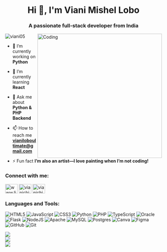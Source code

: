 <h1 align="center">Hi 👋, I'm Viani Mishel Lobo</h1>
<h3 align="center">A passionate full-stack developer from India</h3>
<img align="right" alt="Coding" width="400" src="https://www.jeylooj.com/Images/jeyran.gif">
<p align="left"> <img src="https://komarev.com/ghpvc/?username=viani05&label=Profile%20views&color=0e75b6&style=flat" alt="viani05" /> </p>

- 🔭 I’m currently working on **Python**

- 🌱 I’m currently learning **React**

- 💬 Ask me about **Python & PHP Backend**

- 📫 How to reach me **vianiloboultimate@gmail.com**

- ⚡ Fun fact **I’m also an artist—I love painting when I’m not coding!**

<h3 align="left">Connect with me:</h3>
<p align="left">
<a href="https://linkedin.com/in/www.linkedin.com/in/viani-lobo" target="blank"><img align="center" src="https://raw.githubusercontent.com/rahuldkjain/github-profile-readme-generator/master/src/images/icons/Social/linked-in-alt.svg" alt="www.linkedin.com/in/viani-lobo" height="30" width="40" /></a>
<a href="https://instagram.com/vianichica" target="blank"><img align="center" src="https://raw.githubusercontent.com/rahuldkjain/github-profile-readme-generator/master/src/images/icons/Social/instagram.svg" alt="vianichica" height="30" width="40" /></a>
<a href="https://pinterest.com/https://www.pinterest.com/vianilobo/" target="blank"><img align="center" src="https://raw.githubusercontent.com/rahuldkjain/github-profile-readme-generator/master/src/images/icons/Social/pinterest.svg" alt="vianichica" height="30" width="40" /></a>

<h3 align="left">Languages and Tools:</h3>


  
![HTML5](https://img.shields.io/badge/html5-%23E34F26.svg?style=for-the-badge&logo=html5&logoColor=white) ![JavaScript](https://img.shields.io/badge/javascript-%23323330.svg?style=for-the-badge&logo=javascript&logoColor=%23F7DF1E) ![CSS3](https://img.shields.io/badge/css3-%231572B6.svg?style=for-the-badge&logo=css3&logoColor=white) ![Python](https://img.shields.io/badge/python-3670A0?style=for-the-badge&logo=python&logoColor=ffdd54) ![PHP](https://img.shields.io/badge/php-%23777BB4.svg?style=for-the-badge&logo=php&logoColor=white) ![TypeScript](https://img.shields.io/badge/typescript-%23007ACC.svg?style=for-the-badge&logo=typescript&logoColor=white) ![Oracle](https://img.shields.io/badge/Oracle-F80000?style=for-the-badge&logo=oracle&logoColor=white) ![Flask](https://img.shields.io/badge/flask-%23000.svg?style=for-the-badge&logo=flask&logoColor=white) ![NodeJS](https://img.shields.io/badge/node.js-6DA55F?style=for-the-badge&logo=node.js&logoColor=white) ![Apache](https://img.shields.io/badge/apache-%23D42029.svg?style=for-the-badge&logo=apache&logoColor=white) ![MySQL](https://img.shields.io/badge/mysql-4479A1.svg?style=for-the-badge&logo=mysql&logoColor=white) ![Postgres](https://img.shields.io/badge/postgres-%23316192.svg?style=for-the-badge&logo=postgresql&logoColor=white) ![Canva](https://img.shields.io/badge/Canva-%2300C4CC.svg?style=for-the-badge&logo=Canva&logoColor=white) ![Figma](https://img.shields.io/badge/figma-%23F24E1E.svg?style=for-the-badge&logo=figma&logoColor=white) ![GitHub](https://img.shields.io/badge/github-%23121011.svg?style=for-the-badge&logo=github&logoColor=white) ![Git](https://img.shields.io/badge/git-%23F05033.svg?style=for-the-badge&logo=git&logoColor=white)

![](https://github-readme-stats.vercel.app/api?username=Viani05&theme=radical&hide_border=false&include_all_commits=true&count_private=false)<br/>
![](https://nirzak-streak-stats.vercel.app/?user=Viani05&theme=radical&hide_border=false)<br/>
![](https://github-readme-stats.vercel.app/api/top-langs/?username=Viani05&theme=radical&hide_border=false&include_all_commits=true&count_private=false&layout=compact)

<!-- Proudly created with GPRM ( https://gprm.itsvg.in ) -->

